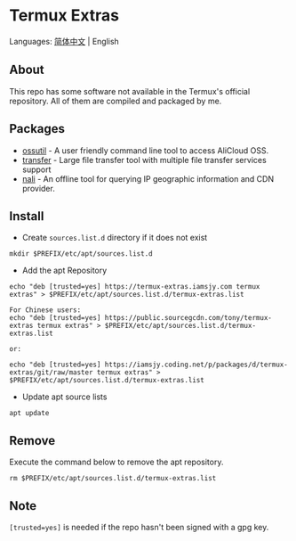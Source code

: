 # Termux Extras
 Languages: [简体中文](README.zh-CN.md) | English
## About
This repo has some software not available in the Termux's official repository. All of them are compiled and packaged by me.
## Packages
- [ossutil](https://github.com/aliyun/ossutil) - A user friendly command line tool to access AliCloud OSS.
- [transfer](https://github.com/Mikubill/transfer) - Large file transfer tool with multiple file transfer services support
- [nali](https://github.com/zu1k/nali) - An offline tool for querying IP geographic information and CDN provider.
## Install
- Create `sources.list.d` directory if it does not exist
```
mkdir $PREFIX/etc/apt/sources.list.d
```
- Add the apt Repository
```
echo "deb [trusted=yes] https://termux-extras.iamsjy.com termux extras" > $PREFIX/etc/apt/sources.list.d/termux-extras.list

For Chinese users: 
echo "deb [trusted=yes] https://public.sourcegcdn.com/tony/termux-extras termux extras" > $PREFIX/etc/apt/sources.list.d/termux-extras.list

or:

echo "deb [trusted=yes] https://iamsjy.coding.net/p/packages/d/termux-extras/git/raw/master termux extras" > $PREFIX/etc/apt/sources.list.d/termux-extras.list
```
- Update apt source lists
```
apt update
```
## Remove
Execute the command below to remove the apt repository.
```
rm $PREFIX/etc/apt/sources.list.d/termux-extras.list
```

## Note
`[trusted=yes]` is needed if the repo hasn't been signed with a gpg key.
